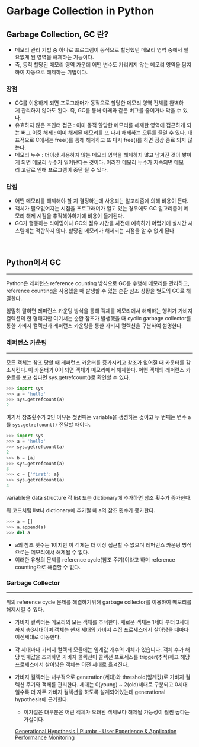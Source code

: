 # Garbage Collection in Python

## Garbage Collection, GC 란?

- 메모리 관리 기법 중 하나로 프로그램이 동적으로 할당했던 메모리 영역 중에서 필요없게 된 영역을 해제하는 기능이다.
- 즉, 동적 할당된 메모리 영역 가운데 어떤 변수도 가리키지 않는 메모리 영역을 탐지하여 자동으로 해제하는 기법이다.

### 장점

- GC를 이용하게 되면 프로그래머가 동적으로 할당한 메모리 영역 전체를 완벽하게 관리하지 않아도 된다. 즉, GC를 통해 아래와 같은 버그를 줄이거나 막을 수 있다.
- 유효하지 않은 포인터 접근 : 이미 동적 할당한 메모리를 해제한 영역에 접근하게 되는 버그 이중 해제 : 이미 해제된 메모리를 또 다시 해제하는 오류를 줄일 수 있다. 대표적으로 C에서는 free()를 통해 해제하고 또 다시 free()를 하면 정상 종료 되지 않는다.
- 메모리 누수 : 더이상 사용하지 않는 메모리 영역을 해제하지 않고 남겨진 것이 쌓이게 되면 메모리 누수가 일어난다는 것이다. 이러한 메모리 누수가 지속되면 메모리 고갈로 인해 프로그램이 중단 될 수 있다.

### 단점

- 어떤 메모리를 해제해야 할 지 결정하는데 사용되는 알고리즘에 의해 비용이 든다.
- 객체가 필요없어지는 시점을 프로그래머가 알고 있는 경우에도 GC 알고리즘이 메모리 해제 시점을 추적해야하기에 비용이 들게된다.
- GC가 행동하는 타이밍이나 GC의 점유 시간을 사전에 예측하기 어렵기에 실시간 시스템에는 적합하지 않다. 할당된 메모리가 해제되는 시점을 알 수 없게 된다

<br>

## Python에서 GC

---

Python은 레퍼런스 reference counting 방식으로 GC를 수행해 메모리를 관리하고, reference counting을 사용했을 때 발생할 수 있는 순환 참조 상황을 별도의 GC로 해결한다.

엄밀히 말하면 레퍼런스 카운팅 방식을 통해 객체를 메모리에서 해제하는 행위가 가비지 컬렉션의 한 형태지만 여기서는 순환 참조가 발생했을 때 cyclic garbage collector를 통한 가비지 컬렉션과 레퍼런스 카운팅을 통한 가비지 컬렉션을 구분하여 설명한다.

### 레퍼런스 카운팅

---

모든 객체는 참조 당할 때 레퍼런스 카운터를 증가시키고 참조가 없어질 때 카운터를 감소시킨다. 이 카운터가 0이 되면 객체가 메모리에서 해제한다. 어떤 객체의 레퍼런스 카운트를 보고 싶다면 sys.getrefcount()로 확인할 수 있다.

```python
>>> import sys
>>> a = 'hello'
>>> sys.getrefcount(a)
2
```

여기서 참조횟수가 2인 이유는 첫번째는 variable을 생성하는 것이고 두 번째는 변수 a를 `sys.getrefcount()` 전달할 때이다.

```python
>>> import sys
>>> a = 'hello'
>>> sys.getrefcount(a)
2
>>> b = [a]
>>> sys.getrefcount(a)
3
>>> c = {'first': a}
>>> sys.getrefcount(a)
4
```

variable을 data structure 각 list 또는 dictionary에 추가하면 참조 횟수가 증가한다.

위 코드처럼 list나 dictionary에 추가될 때 a의 참조 횟수가 증가한다.

```python
>>> a = []
>>> a.append(a)
>>> del a
```

- a의 참조 횟수는 1이지만 이 객체는 더 이상 접근할 수 없으며 레퍼런스 카운팅 방식으로는 메모리에서 해제될 수 없다.
- 이러한 유형의 문제를 reference cycle(참조 주기)이라고 하며 reference counting으로 해결할 수 없다.

### Garbage Collector

---

위의 reference cycle 문제를 해결하기위해 garbage collector를 이용하여 메모리를 해제시킬 수 있다.

- 가비지 컬렉터는 메모리의 모든 객체를 추적한다. 새로운 객체는 1세대 부터 3세대까지 총3세대이며 객체는 현재 세대의 가비지 수집 프로세스에서 살아남을 때마다 이전세대로 이동한다.
- 각 세대마다 가비지 컬렉터 모듈에는 임계값 개수의 개체가 있습니다. 객체 수가 해당 임계값을 초과하면 가비지 콜렉션이 콜렉션 프로세스를 trigger(추적)하고 해당 프로세스에서 살아남은 객체는 이전 세대로 옮겨진다.
- 가비지 컬렉터는 내부적으로 generation(세대)와 threshold(임계값)로 가비지 컬렉션 주기와 객체를 관리한다. 세대는 0(young) ~ 2(old)세대로 구분되고 0세대 일수록 더 자주 가비지 컬렉션을 하도록 설계되어있는데 generational hypothesis에 근거한다.

  - 이가설은 대부분은 어린 객체가 오래된 객체보다 해제될 가능성이 훨씬 높다는 가설이다.

  [Generational Hypothesis | Plumbr - User Experience & Application Performance Monitoring](https://plumbr.io/handbook/garbage-collection-in-java/generational-hypothesis)
